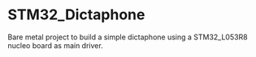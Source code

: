 # STM32_Dictaphone
Bare metal project to build a simple dictaphone using a STM32_L053R8 nucleo board as main driver.
